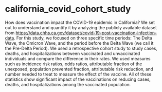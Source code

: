 # california_covid_cohort_study
How does vaccination impact the COVID-19 epidemic in California? We set out to understand and quantify it by analyzing the publicly available dataset from
https://data.chhs.ca.gov/dataset/covid-19-post-vaccination-infection-data. For this study, we focused on three specific time periods: The Delta Wave, the Omicron Wave, and the period
before the Delta Wave (we call it the Pre-Delta Period). We used a retrospective cohort study to study cases, deaths, and hospitalizations between vaccinated and 
unvaccinated individuals and compare the difference in their rates. We used measures such as incidence risk ratios, odds ratios, attributable fraction of the unexposed,
population prevented fraction, attributable risk reduction, and number needed to treat to measure the effect of the vaccine. All of these statistics show significant impact of the 
vaccinations on reducing cases, deaths, and hospitalizations among the vaccinated population.

